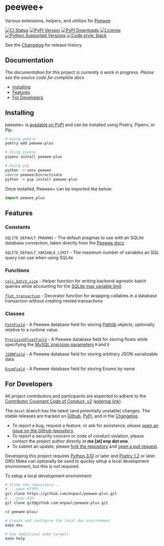 # peewee+

Various extensions, helpers, and utilities for [Peewee](http://peewee-orm.com)

[![CI Status](https://github.com/enpaul/peewee-plus/workflows/CI/badge.svg?event=push)](https://github.com/enpaul/peewee-plus/actions)
[![PyPI Version](https://img.shields.io/pypi/v/peewee-plus)](https://pypi.org/project/peewee-plus/)
[![PyPI Downloads](https://img.shields.io/pypi/dm/peewee-plus)](https://libraries.io/pypi/peewee-plus)
[![License](https://img.shields.io/pypi/l/peewee-plus)](https://opensource.org/licenses/MIT)
[![Python Supported Versions](https://img.shields.io/pypi/pyversions/peewee-plus)](https://www.python.org)
[![Code style: black](https://img.shields.io/badge/code%20style-black-000000.svg)](https://github.com/psf/black)

See the [Changelog](https://github.com/enpaul/peewee-plus/blob/devel/CHANGELOG.md) for
release history.

## Documentation

*The documentation for this project is currently a work in progress. Please see the source code for complete docs*

- [Installing](#installing)
- [Features](#features)
- [For Developers](#for-developers)

## Installing

peewee+ is [available on PyPI](https://pypi.org/project/peewee-plus/) and can be installed
using Poetry, Pipenv, or Pip:

```bash
# Using poetry
poetry add peewee-plus

# Using pipenv
pipenv install peewee-plus

# Using pip
python -m venv peewee
source peewee/bin/activate
python -m pip install peewee-plus
```

Once installed, Peewee+ can be imported like below:

```python
import peewee_plus
```

## Features

### Constants

`SQLITE_DEFAULT_PRAGMAS` - The default pragmas to use with an SQLite database connection,
taken directly from the
[Peewee docs](http://docs.peewee-orm.com/en/latest/peewee/database.html#recommended-settings).

`SQLITE_DEFAULT_VARIABLE_LIMIT` - The maximum number of variables an SQL query can use
when using SQLite

### Functions

[`calc_batch_size`](blob/devel/peewee_plus.py#L93) - Helper function for writing
backend-agnostic batch queries while accounting for the
[SQLite max variable limit](https://www.sqlite.org/limits.html#max_variable_number).

[`flat_transaction`](blob/devel/peewee_plus.py#L159) - Decorator function for wrapping
callables in a database transaction without creating nested transactions

### Classes

[`PathField`](blob/devel/peewee_plus.py#204) - A Peewee database field for storing
[Pathlib](https://docs.python.org/3/library/pathlib.html) objects, optionally relative to
a runtime value.

[`PrecisionFloatField`](blob/devel/peewee_plus.py#L262) - A Peewee database field for
storing floats while specifying the
[MySQL precision parameters](https://dev.mysql.com/doc/refman/8.0/en/floating-point-types.html)
`M` and `D`

[`JSONField`](blob/devel/peewee_plus.py#L293) - A Peewee database field for storing
arbitrary JSON-serializable data

[`EnumField`](blob/devel/peewee_plus.py#L348) - A Peewee database field for storing Enums
by name

## For Developers

All project contributors and participants are expected to adhere to the
[Contributor Covenant Code of Conduct, v2](CODE_OF_CONDUCT.md) ([external link](https://www.contributor-covenant.org/version/2/0/code_of_conduct/)).

The `devel` branch has the latest (and potentially unstable) changes. The stable releases
are tracked on [Github](https://github.com/enpaul/peewee-plus/releases),
[PyPi](https://pypi.org/project/peewee-plus/#history), and in the
[Changelog](CHANGELOG.md).

- To report a bug, request a feature, or ask for assistance, please
  [open an issue on the Github repository](https://github.com/enpaul/peewee-plus/issues/new).
- To report a security concern or code of conduct violation, please contact the project
  author directly at **‌me \[at‌\] enp dot‎ ‌one**.
- To submit an update, please
  [fork the repository](https://docs.github.com/en/enterprise/2.20/user/github/getting-started-with-github/fork-a-repo)
  and [open a pull request](https://github.com/enpaul/peewee-plus/compare).

Developing this project requires [Python 3.10](https://www.python.org/downloads/) or later
and [Poetry 1.2](https://python-poetry.org/docs/#installation) or later. GNU Make can
optionally be used to quickly setup a local development environment, but this is not
required.

To setup a local development environment:

```bash
# Clone the repository...
# ...over HTTPS
git clone https://github.com/enpaul/peewee-plus.git
# ...over SSH
git clone git@github.com:enpaul/peewee-plus.git

cd peewee-plus/

# Create and configure the local dev environment
make dev

# See additional make targets
make help
```
